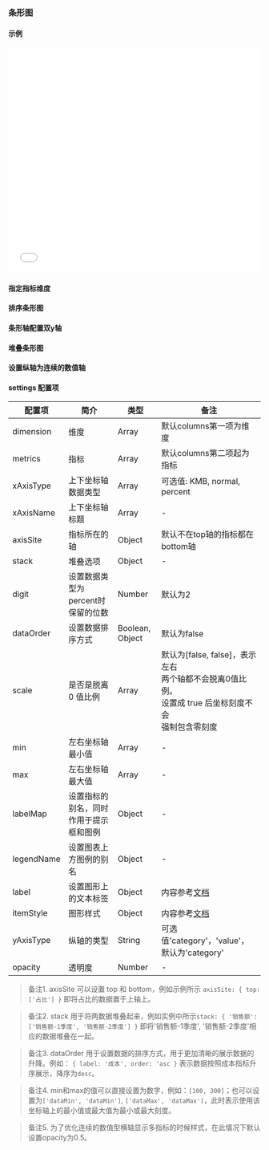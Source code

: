 ### 条形图

#### 示例

<iframe width="100%" height="450" src="//jsfiddle.net/vue_echarts/m1hdcmf4/10/embedded/result,html,js/?bodyColor=fff" allowfullscreen="allowfullscreen" frameborder="0"></iframe>

#### 指定指标维度

<vuep template="#order-dimesion"></vuep>

<script v-pre type="text/x-template" id="order-dimesion">
<template>
  <ve-bar :data="chartData" :settings="chartSettings"></ve-bar>
</template>

<script>
  module.exports = {
    created: function () {
      this.chartData = {
        columns: ['日期', '成本', '利润'],
        rows: [
          { '日期': '1月1号', '成本': 123, '利润': 3 },
          { '日期': '1月2号', '成本': 1223, '利润': 6 },
          { '日期': '1月3号', '成本': 2123, '利润': 90 },
          { '日期': '1月4号', '成本': 4123, '利润': 12 },
          { '日期': '1月5号', '成本': 3123, '利润': 15 },
          { '日期': '1月6号', '成本': 7123, '利润': 20 }
        ]
      }
      this.chartSettings = {
        dimension: ['成本'],
        metrics: ['利润']
      }
    }
  }
</script>
</script>

#### 排序条形图

<vuep template="#order-bar"></vuep>

<script v-pre type="text/x-template" id="order-bar">
<template>
  <ve-bar :data="chartData" :settings="chartSettings"></ve-bar>
</template>

<script>
  module.exports = {
    created: function () {
      this.chartData = {
        columns: ['日期', '成本', '利润'],
        rows: [
          { '日期': '1月1号', '成本': 123, '利润': 3 },
          { '日期': '1月2号', '成本': 1223, '利润': 6 },
          { '日期': '1月3号', '成本': 2123, '利润': 90 },
          { '日期': '1月4号', '成本': 4123, '利润': 12 },
          { '日期': '1月5号', '成本': 3123, '利润': 15 },
          { '日期': '1月6号', '成本': 7123, '利润': 20 }
        ]
      }
      this.chartSettings = {
        metrics: ['利润'],
        dataOrder: {
          label: '利润',
          order: 'desc'
        }
      }
    }
  }
</script>
</script>

#### 条形轴配置双y轴

<vuep template="#double-yAxis"></vuep>

<script v-pre type="text/x-template" id="double-yAxis">
<template>
  <ve-bar :data="chartData" :settings="chartSettings"></ve-bar>
</template>

<script>
  module.exports = {
    created: function () {
      this.chartData = {
        columns: ['日期', '成本', '利润'],
        rows: [
          { '日期': '1月1号', '成本': 123, '利润': 3 },
          { '日期': '1月2号', '成本': 1223, '利润': 6 },
          { '日期': '1月3号', '成本': 2123, '利润': 90 },
          { '日期': '1月4号', '成本': 4123, '利润': 12 },
          { '日期': '1月5号', '成本': 3123, '利润': 15 },
          { '日期': '1月6号', '成本': 7123, '利润': 20 }
        ]
      }
      this.chartSettings = {
        xAxisType: ['KMB', 'percent'],
        xAxisName: ['成本', '利润'],
        axisSite: {
          top: ['利润']
        }
      }
    }
  }
</script>
</script>

#### 堆叠条形图

<vuep template="#stacked-bar"></vuep>

<script v-pre type="text/x-template" id="stacked-bar">
<template>
  <ve-bar :data="chartData" :settings="chartSettings"></ve-bar>
</template>

<script>
  module.exports = {
    created: function () {
      this.chartData = {
        columns: ['日期', '成本', '利润'],
        rows: [
          { '日期': '1月1号', '成本': 123, '利润': 300 },
          { '日期': '1月2号', '成本': 1223, '利润': 600 },
          { '日期': '1月3号', '成本': 2123, '利润': 9000 },
          { '日期': '1月4号', '成本': 4123, '利润': 1200 },
          { '日期': '1月5号', '成本': 3123, '利润': 1500 },
          { '日期': '1月6号', '成本': 7123, '利润': 2000 }
        ]
      }
      this.chartSettings =  {
        stack: {
          'xxx': ['成本', '利润']
        }
      }
    }
  }
</script>
</script>

#### 设置纵轴为连续的数值轴

<vuep template="#set-value-axis"></vuep>

<script v-pre type="text/x-template" id="set-value-axis">
<template>
  <ve-bar :data="chartData" :settings="chartSettings"></ve-bar>
</template>

<script>
  module.exports = {
    created: function () {
      this.chartData = {
        columns: ['date', 'resume', 'uplevel'],
        rows: [
          { 'date': 10, 'resume': 123, 'uplevel': 1213 },
          { 'date': 11, 'resume': 1223, 'uplevel': 3116 },
          { 'date': 12, 'resume': 2123, 'uplevel': 4119 },
          { 'date': 20, 'resume': 4123, 'uplevel': 1112 },
          { 'date': 21, 'resume': 3123, 'uplevel': 4115 },
          { 'date': 25, 'resume': 7123, 'uplevel': 1212 }
        ]
      }
      this.chartSettings = {
        yAxisType: 'value'
      }
    }
  }
</script>
</script>

#### settings 配置项

| 配置项 | 简介 | 类型 | 备注 |
| --- | --- | --- | --- |
| dimension | 维度 | Array | 默认columns第一项为维度 |
| metrics | 指标 | Array | 默认columns第二项起为指标 |
| xAxisType | 上下坐标轴数据类型 | Array | 可选值: KMB, normal, percent |
| xAxisName | 上下坐标轴标题 | Array | - |
| axisSite | 指标所在的轴 | Object | 默认不在top轴的指标都在bottom轴 |
| stack | 堆叠选项 | Object | - |
| digit | 设置数据类型为percent时保留的位数 | Number | 默认为2 |
| dataOrder | 设置数据排序方式 | Boolean, Object | 默认为false |
| scale | 是否是脱离 0 值比例 | Array | 默认为[false, false]，表示左右<br>两个轴都不会脱离0值比例。<br>设置成 true 后坐标刻度不会<br>强制包含零刻度<br> |
| min | 左右坐标轴最小值 | Array | - |
| max | 左右坐标轴最大值 | Array | - |
| labelMap | 设置指标的别名，同时作用于提示框和图例| Object | - |
| legendName | 设置图表上方图例的别名 | Object | - |
| label | 设置图形上的文本标签 | Object | 内容参考[文档](http://echarts.baidu.com/option.html#series-bar.label) |
| itemStyle | 图形样式 | Object | 内容参考[文档](http://echarts.baidu.com/option.html#series-bar.itemStyle) |
| yAxisType | 纵轴的类型 | String | 可选值'category'，'value'，默认为'category' |
| opacity | 透明度 | Number | - |

> 备注1. axisSite 可以设置 top 和 bottom，例如示例所示 `axisSite: { top: ['占比'] }` 即将占比的数据置于上轴上。

> 备注2. stack 用于将两数据堆叠起来，例如实例中所示`stack: { '销售额': ['销售额-1季度', '销售额-2季度'] }` 即将'销售额-1季度', '销售额-2季度'相应的数据堆叠在一起。

> 备注3. dataOrder 用于设置数据的排序方式，用于更加清晰的展示数据的升降。例如： `{ label: '成本', order: 'asc }` 表示数据按照成本指标升序展示，降序为`desc`。

> 备注4. min和max的值可以直接设置为数字，例如：`[100, 300]`；也可以设置为`['dataMin', 'dataMin']`, `['dataMax', 'dataMax']`，此时表示使用该坐标轴上的最小值或最大值为最小或最大刻度。

> 备注5. 为了优化连续的数值型横轴显示多指标的时候样式，在此情况下默认设置opacity为0.5。
